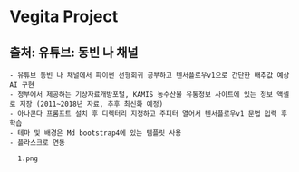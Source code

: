 # Vegita Project
## 출처: 유튜브: 동빈 나 채널
    - 유튜브 동빈 나 채널에서 파이썬 선형회귀 공부하고 텐서플로우v1으로 간단한 배추값 예상 AI 구현
    - 정부에서 제공하는 기상자료개방포털, KAMIS 농수산물 유통정보 사이트에 있는 정보 액셀로 저장 (2011~2018년 자료, 추후 최신화 예정)
    - 아나콘다 프롬프트 설치 후 디렉터리 지정하고 주피터 열어서 텐서플로우v1 문법 입력 후 학습 
    - 테마 및 배경은 Md bootstrap4에 있는 템플릿 사용
    - 플라스크로 연동
      
      1.png





    
